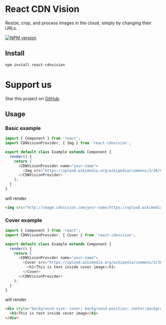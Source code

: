 # React CDN Vision

Resize, crop, and process images in the cloud, simply by changing their URLs.

[![NPM version][npm-image]][npm-url]

[npm-image]: https://img.shields.io/npm/v/react-cdnvision.svg?style=flat-square
[npm-url]: https://www.npmjs.com/react-cdnvision
[github-url]: https://github.com/CherryProjects/react-cdnvision


## Install
```sh
npm install react-cdnvision
```

# Support us

Star this project on [GitHub][github-url].

## Usage

### Basic example

```js
import { Component } from 'react';
import CDNVisionProvider, { Img } from 'react-cdnvision';

export default class Example extends Component {
  render() {
    return (
      <CDNVisionProvider name="your-name">
        <Img src="https://upload.wikimedia.org/wikipedia/commons/3/36/Cirrus_sky_panorama.jpg" alt="my image" width="200" />
      </CDNVisionProvider>
    );
  }
}
```

will render

```html
<img src="http://image.cdnvision.com/your-name/https://upload.wikimedia.org/wikipedia/commons/3/36/Cirrus_sky_panorama.jpg?width=200" width="200" alt="my image" />
```

### Cover example

```js
import { Component } from 'react';
import CDNVisionProvider, { Cover } from 'react-cdnvision';

export default class Example extends Component {
  render() {
    return (
      <CDNVisionProvider name="your-name">
        <Cover src="https://upload.wikimedia.org/wikipedia/commons/3/36/Cirrus_sky_panorama.jpg" width="1600">
          <h1>This is text inside cover image</h1>
        </Cover>
      </CDNVisionProvider>
    );
  }
}
```

will render

```html
<div style="background-size: cover; background-position: center;background-image: http://image.cdnvision.com/your-name/https://upload.wikimedia.org/wikipedia/commons/3/36/Cirrus_sky_panorama.jpg?width=1600;">
  <h1>This is text inside cover image</h1>
</div>
```
